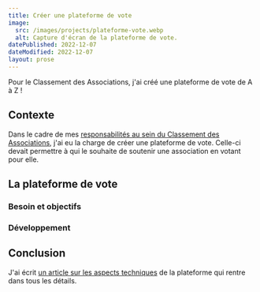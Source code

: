 ```yaml
---
title: Créer une plateforme de vote
image:
  src: /images/projects/plateforme-vote.webp
  alt: Capture d'écran de la plateforme de vote.
datePublished: 2022-12-07
dateModified: 2022-12-07
layout: prose
---
```


Pour le Classement des Associations, j'ai créé une plateforme de vote de A à Z !

<!-- more -->

## Contexte

Dans le cadre de mes [responsabilités au sein du Classement des Associations](../4.experience/responsable-classement-des-associations.md), j'ai eu la charge de créer une plateforme de vote. Celle-ci devait permettre à qui le souhaite de soutenir une association en votant pour elle.

## La plateforme de vote

### Besoin et objectifs

### Développement

## Conclusion

J'ai écrit [un article sur les aspects techniques](../3.articles/plateforme-vote-classement-des-associations.md) de la plateforme qui rentre dans tous les détails.